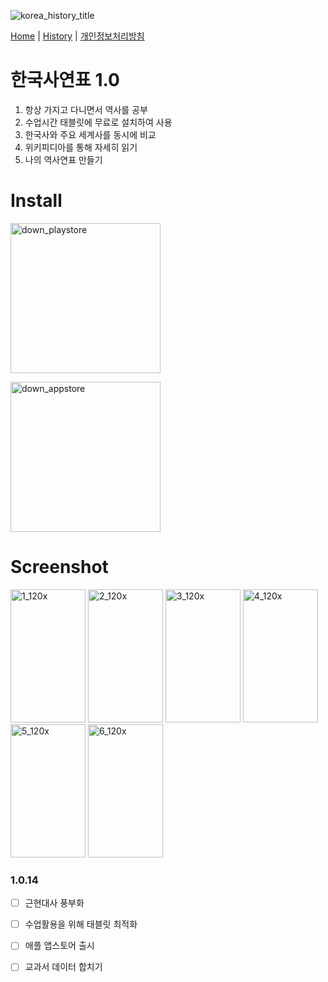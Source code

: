 ![korea_history_title](https://github.com/user-attachments/assets/2624047a-c49d-4221-b3f0-c6caa6b593d7)

[Home](https://mcnorton.github.io/korea_history) | 
[History](https://mcnorton.github.io/korea_history/history) |
[개인정보처리방침](https://mcnorton.github.io/korea_history/privacy)

# 한국사연표 1.0

1. 항상 가지고 다니면서 역사를 공부
2. 수업시간 태블릿에 무료로 설치하여 사용
3. 한국사와 주요 세계사를 동시에 비교
4. 위키피디아를 통해 자세히 읽기
5. 나의 역사연표 만들기

# Install
  
<a href="https://play.google.com/store/apps/details?id=com.mcnorton.korea_history" target="korea_history"><img width="240" alt="down_playstore" src="https://github.com/user-attachments/assets/f5146e1a-9c16-443e-94a3-8e30b6be361c" /></a>
  
<a href="https://apps.apple.com/kr/app/한국역사연표/id6749217619"><img width="240" alt="down_appstore" src="https://github.com/user-attachments/assets/58300596-90a5-424f-b4d9-75cad84d265f" /></a>

# Screenshot

<img width="120" height="213" alt="1_120x" src="https://github.com/user-attachments/assets/8c28b022-6010-4493-a8ac-98aec5aa5c87" />
<img width="120" height="213" alt="2_120x" src="https://github.com/user-attachments/assets/315c2a57-6bdb-4f3e-b94e-99ffc4a2aa6a" />
<img width="120" height="213" alt="3_120x" src="https://github.com/user-attachments/assets/6f5e514b-b1ee-4d4f-ad0e-a537287fd662" />
<img width="120" height="213" alt="4_120x" src="https://github.com/user-attachments/assets/141d52fe-5b93-48c9-9e3c-7b37b1ef1023" />
<img width="120" height="213" alt="5_120x" src="https://github.com/user-attachments/assets/c29fde8f-e616-4b1c-925d-b91c8ad9fd30" />
<img width="120" height="213" alt="6_120x" src="https://github.com/user-attachments/assets/7cc9b2a0-10ab-4e62-9aa5-695087e82375" />


### 1.0.14
- [ ] 근현대사 풍부화
- [ ] 수업활용을 위해 태블릿 최적화
- [ ] 애플 앱스토어 출시
- [ ] 교과서 데이터 합치기

